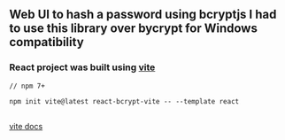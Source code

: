 ## Web UI to hash a password using bcryptjs I had to use this library over bycrypt for Windows compatibility

### React project was built using [vite](https://vitejs.dev/)

````
// npm 7+

npm init vite@latest react-bcrypt-vite -- --template react
````

##

[vite docs](https://vitejs.dev/guide/#scaffolding-your-first-vite-project)
